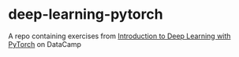 # deep-learning-pytorch
A repo containing exercises from [Introduction to Deep Learning with PyTorch](https://app.datacamp.com/learn/courses/introduction-to-deep-learning-with-pytorch) on DataCamp